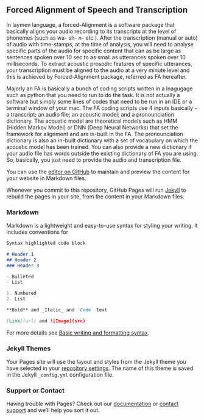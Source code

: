 ## Forced Alignment of Speech and Transcription

In laymen language, a forced-Alignment is a software package that basically aligns your audio recording to its transcripts at the level of phonemes (such as wa- sh- n- etc.). After the transcription (manual or auto) of audio with time-stamps, at the time of analysis, you will need to analyse specific parts of the audio for specific content that can as be large as sentences spoken over 10 sec to as small as utterances spoken over 10 milliseconds. To extract acoustic prosodic features of specific utterances, your transcription must be aligned to the audio at a very minute level and this is achieved by Forced-Alignment package, referred as FA hereafter.

Majorly an FA is basically a bunch of coding scripts written in a lnagugage such as python that you need to run to do the task. It is not actually a software but simply some lines of codes that need to be run in an IDE or a terminal window of your mac. The FA coding scripts use 4 inputs basically - a transcript; an audio file; an acoustic model; and a pronounciation dictionary. The acoustic model are theoretical models such as HMM (Hidden Markov Model) or DNN (Deep Neural Networks) that set the framework for alignment and are in-built in the FA. The pronounciation dictionary is also an in-built dictionary with a set of vocabulary on which the acoustic model has been trained. You can also provide a new dictionary if your audio file has words outside the existing dictionary of FA you are using. So, basically, you just need to provide the audio and transcription file.

You can use the [editor on GitHub](https://github.com/pawangupta-1/Analysing-speech/edit/main/README.md) to maintain and preview the content for your website in Markdown files.

Whenever you commit to this repository, GitHub Pages will run [Jekyll](https://jekyllrb.com/) to rebuild the pages in your site, from the content in your Markdown files.

### Markdown

Markdown is a lightweight and easy-to-use syntax for styling your writing. It includes conventions for

```markdown
Syntax highlighted code block

# Header 1
## Header 2
### Header 3

- Bulleted
- List

1. Numbered
2. List

**Bold** and _Italic_ and `Code` text

[Link](url) and ![Image](src)
```

For more details see [Basic writing and formatting syntax](https://docs.github.com/en/github/writing-on-github/getting-started-with-writing-and-formatting-on-github/basic-writing-and-formatting-syntax).

### Jekyll Themes

Your Pages site will use the layout and styles from the Jekyll theme you have selected in your [repository settings](https://github.com/pawangupta-1/Analysing-speech/settings/pages). The name of this theme is saved in the Jekyll `_config.yml` configuration file.

### Support or Contact

Having trouble with Pages? Check out our [documentation](https://docs.github.com/categories/github-pages-basics/) or [contact support](https://support.github.com/contact) and we’ll help you sort it out.
